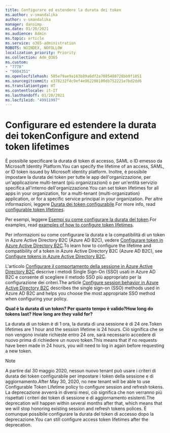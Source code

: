 ```yaml
---
title: Configurare ed estendere la durata dei token
ms.author: v-smandalika
author: v-smandalika
manager: dansimp
ms.date: 01/20/2021
ms.audience: Admin
ms.topic: article
ms.service: o365-administration
ROBOTS: NOINDEX, NOFOLLOW
localization_priority: Priority
ms.collection: Adm_O365
ms.custom:
- "7778"
- "9004351"
ms.openlocfilehash: 505e79ae9a163b89a6df2a7085480728bb0f1051
ms.sourcegitcommit: e378232f4c9ef4e962208100db752221e7bd2dd6
ms.translationtype: HT
ms.contentlocale: it-IT
ms.lasthandoff: 01/20/2021
ms.locfileid: "49911997"
---
```

# <a name="configure-and-extend-token-lifetimes"></a><span data-ttu-id="45e0e-102">Configurare ed estendere la durata dei token</span><span class="sxs-lookup"><span data-stu-id="45e0e-102">Configure and extend token lifetimes</span></span>

<span data-ttu-id="45e0e-103">È possibile specificare la durata di token di accesso, SAML o ID emesso da Microsoft Identity Platform.</span><span class="sxs-lookup"><span data-stu-id="45e0e-103">You can specify the lifetime of an access, SAML, or ID token issued by Microsoft identity platform.</span></span> <span data-ttu-id="45e0e-104">Inoltre, è possibile impostare la durata dei token per tutte le app dell'organizzazione, per un'applicazione multi-tenant (più organizzazioni) o per un'entità servizio specifica all'interno dell'organizzazione.</span><span class="sxs-lookup"><span data-stu-id="45e0e-104">You can set token lifetimes for all apps in your organization, for a multi-tenant (multi-organization) application, or for a specific service principal in your organization.</span></span> <span data-ttu-id="45e0e-105">Per altre informazioni, leggere [Durata dei token configurabile](https://docs.microsoft.com/azure/active-directory/develop/active-directory-configurable-token-lifetimes).</span><span class="sxs-lookup"><span data-stu-id="45e0e-105">For more info, read [configurable token lifetimes](https://docs.microsoft.com/azure/active-directory/develop/active-directory-configurable-token-lifetimes).</span></span>

<span data-ttu-id="45e0e-106">Per esempi, leggere [Esempi su come configurare la durata del token](https://docs.microsoft.com/azure/active-directory/develop/configure-token-lifetimes).</span><span class="sxs-lookup"><span data-stu-id="45e0e-106">For examples, read [examples of how to configure token lifetimes](https://docs.microsoft.com/azure/active-directory/develop/configure-token-lifetimes).</span></span>

<span data-ttu-id="45e0e-107">Per informazioni su come configurare la durata e la compatibilità di un token in Azure Active Directory B2C (Azure AD B2C), vedere [Configurare token in Azure Active Directory B2C](https://docs.microsoft.com/azure/active-directory-b2c/configure-tokens?pivots=b2c-user-flow).</span><span class="sxs-lookup"><span data-stu-id="45e0e-107">To learn how to configure the lifetime and compatibility of a token in Azure Active Directory B2C (Azure AD B2C), see [Configure tokens in Azure Active Directory B2C](https://docs.microsoft.com/azure/active-directory-b2c/configure-tokens?pivots=b2c-user-flow).</span></span>

<span data-ttu-id="45e0e-108">L'articolo [Configurare il comportamento della sessione in Azure Active Directory B2C](https://docs.microsoft.com/azure/active-directory-b2c/session-behavior?pivots=b2c-user-flow) descrive i metodi Single Sign-On (SSO) usati in Azure AD B2C e consente di scegliere il metodo SSO più appropriato per la configurazione dei criteri.</span><span class="sxs-lookup"><span data-stu-id="45e0e-108">The article [Configure session behavior in Azure Active Directory B2C](https://docs.microsoft.com/azure/active-directory-b2c/session-behavior?pivots=b2c-user-flow) describes the single sign-on (SSO) methods used in Azure AD B2C and helps you choose the most appropriate SSO method when configuring your policy.</span></span>

<span data-ttu-id="45e0e-109">**Qual è la durata di un token? Per quanto tempo è valido?**</span><span class="sxs-lookup"><span data-stu-id="45e0e-109">**How long do tokens last? How long are they valid for?**</span></span>

<span data-ttu-id="45e0e-110">La durata di un token è di 1 ora, la durata di una sessione è di 24 ore.</span><span class="sxs-lookup"><span data-stu-id="45e0e-110">Token lifetimes are 1 hour and the session lifetime is 24 hours.</span></span> <span data-ttu-id="45e0e-111">Ciò significa che se non vengono inviate richieste entro 24 ore, sarà necessario accedere di nuovo prima di richiedere un nuovo token.</span><span class="sxs-lookup"><span data-stu-id="45e0e-111">This means that if no requests have been made in 24 hours, you will need to log in again before requesting a new token.</span></span>

> [!NOTE]
> <span data-ttu-id="45e0e-112">A partire dal 30 maggio 2020, nessun nuovo tenant può usare i criteri di durata dei token configurabile per impostare i token della sessione e di aggiornamento.</span><span class="sxs-lookup"><span data-stu-id="45e0e-112">After May 30, 2020, no new tenant will be able to use Configurable Token Lifetime policy to configure session and refresh tokens.</span></span> <span data-ttu-id="45e0e-113">La deprecazione avverrà in diversi mesi, ciò significa che non verranno più rispettati i criteri dei token di sessione e di aggiornamento esistenti.</span><span class="sxs-lookup"><span data-stu-id="45e0e-113">The deprecation will happen within several months after that, which means that we will stop honoring existing session and refresh tokens polices.</span></span> <span data-ttu-id="45e0e-114">È comunque possibile configurare la durata del token di accesso dopo la deprecazione.</span><span class="sxs-lookup"><span data-stu-id="45e0e-114">You can still configure access token lifetimes after the deprecation.</span></span>






